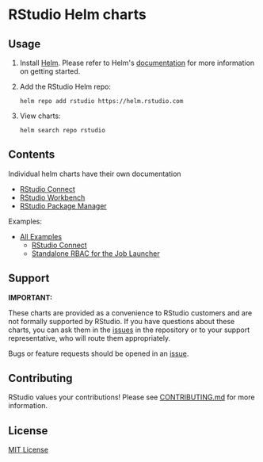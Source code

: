 # RStudio Helm charts

## Usage

1. Install [Helm](https://helm.sh). Please refer to Helm's [documentation](https://helm.sh/docs/) for more information on getting started.

2. Add the RStudio Helm repo:

   ```console
   helm repo add rstudio https://helm.rstudio.com
   ```

3. View charts:

   ```console
   helm search repo rstudio
   ```

## Contents

Individual helm charts have their own documentation

- [RStudio Connect](./charts/rstudio-connect)
- [RStudio Workbench](./charts/rstudio-workbench)
- [RStudio Package Manager](./charts/rstudio-pm)

Examples:

- [All Examples](./examples)
    - [RStudio Connect](./examples/connect/)
    - [Standalone RBAC for the Job Launcher](./examples/rbac)

## Support

**IMPORTANT:** 

These charts are provided as a convenience to RStudio customers and are not formally supported by RStudio. If you
have questions about these charts, you can ask them in the [issues](https://github.com/rstudio/helm/issues/new/choose) 
in the repository or to your support representative, who will route them appropriately.

Bugs or feature requests should be opened in an [issue](https://github.com/rstudio/helm/issues/new/choose).

## Contributing

RStudio values your contributions! Please see [CONTRIBUTING.md](./CONTRIBUTING.md) for more information.

## License

[MIT License](./LICENSE)
